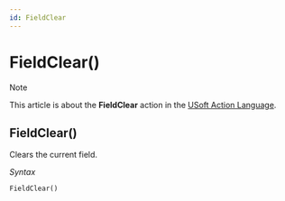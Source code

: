 ```yaml
---
id: FieldClear
---
```


# FieldClear()



> [!NOTE]
> This article is about the **FieldClear** action in the [USoft Action Language](/docs/Task_flow/Action_Language_reference/USoft_Action_Language.md).

## **FieldClear()**

Clears the current field.

*Syntax*

```
FieldClear()
```

 